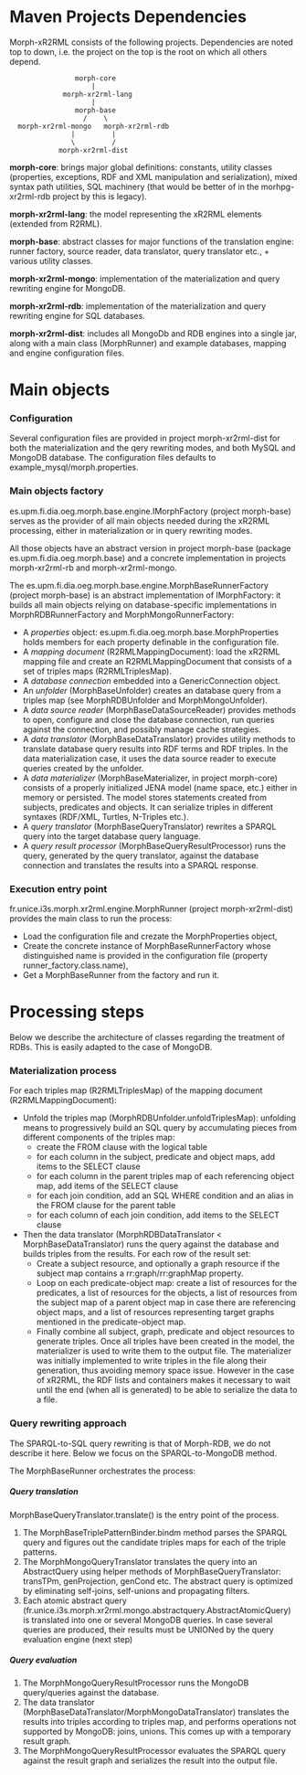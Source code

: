 # Maven Projects Dependencies

Morph-xR2RML consists of the following projects. Dependencies are noted top to down, i.e. 
the project on the top is the root on which all others depend.

```
                morph-core
                    |
             morph-xr2rml-lang
                    |
                morph-base
                  /    \
  morph-xr2rml-mongo   morph-xr2rml-rdb
               |         |
               \         /
            morph-xr2rml-dist
```

**morph-core**: brings major global definitions: constants, utility classes (properties, exceptions,
RDF and XML manipulation and serialization), mixed syntax path utilities, SQL machinery (that would be better of 
in the morhpg-xr2rml-rdb project by this is legacy).

**morph-xr2rml-lang**: the model representing the xR2RML elements (extended from R2RML).

**morph-base**: abstract classes for major functions of the translation engine: runner factory, 
source reader, data translator, query translator etc., + various utility classes.

**morph-xr2rml-mongo**: implementation of the materialization and query rewriting engine for MongoDB.

**morph-xr2rml-rdb**: implementation of the materialization and query rewriting engine for SQL databases.

**morph-xr2rml-dist**: includes all MongoDb and RDB engines into a single jar, along with a main class (MorphRunner)
and example databases, mapping and engine configuration files.


# Main objects

### Configuration
Several configuration files are provided in project morph-xr2rml-dist for both the materialization and the qery rewriting modes,
and both MySQL and MongoDB database. The configuration files defaults to example_mysql/morph.properties.

### Main objects factory
es.upm.fi.dia.oeg.morph.base.engine.IMorphFactory (project morph-base) serves as the 
provider of all main objects needed during the xR2RML processing, either in materialization or in query rewriting modes.

All those objects have an abstract version in project morph-base (package es.upm.fi.dia.oeg.morph.base) and a concrete implementation
in projects morph-xr2rml-rb and morph-xr2rml-mongo.

The es.upm.fi.dia.oeg.morph.base.engine.MorphBaseRunnerFactory (project morph-base) is an abstract implementation of IMorphFactory:
it builds all main objects relying on database-specific implementations in MorphRDBRunnerFactory and MorphMongoRunnerFactory:

- A *properties* object: es.upm.fi.dia.oeg.morph.base.MorphProperties holds members for each property definable in the configuration file.
- A *mapping document* (R2RMLMappingDocument): load the xR2RML mapping file and create an R2RMLMappingDocument
  that consists of a set of triples maps (R2RMLTriplesMap).
- A *database connection* embedded into a GenericConnection object.
- An *unfolder* (MorphBaseUnfolder) creates an database query from a triples map (see MorphRDBUnfolder and MorphMongoUnfolder).
- A *data source reader* (MorphBaseDataSourceReader) provides methods to open, 
  configure and close the database connection, run queries against the connection, and possibly manage cache strategies.
- A *data translator* (MorphBaseDataTranslator) provides utility methods to translate database query results into RDF terms
  and RDF triples.
  In the data materialization case, it uses the data source reader to execute queries created by the unfolder.
- A *data materializer* (MorphBaseMaterializer, in project morph-core) consists of a properly initialized JENA model (name space, etc.)
  either in memory or persisted. The model stores statements created from subjects, predicates and objects.
  It can serialize triples in different syntaxes (RDF/XML, Turtles, N-Triples etc.).
- A *query translator* (MorphBaseQueryTranslator) rewrites a SPARQL query into the target database query language.
- A *query result processor* (MorphBaseQueryResultProcessor) runs the query, generated by the query translator, against the database 
  connection and translates the results into a SPARQL response.

### Execution entry point

fr.unice.i3s.morph.xr2rml.engine.MorphRunner (project morph-xr2rml-dist) provides the main class to run the process:
- Load the configuration file and crezate the MorphProperties object,
- Create the concrete instance of MorphBaseRunnerFactory whose distinguished name is provided in the configuration file
  (property runner_factory.class.name),
- Get a MorphBaseRunner from the factory and run it.

# Processing steps

Below we describe the architecture of classes regarding the treatment of RDBs. This is easily adapted to the case of MongoDB.

### Materialization process
For each triples map (R2RMLTriplesMap) of the mapping document (R2RMLMappingDocument):

- Unfold the triples map (MorphRDBUnfolder.unfoldTriplesMap): unfolding means to progressively
  build an SQL query by accumulating pieces from different components of the triples map:
  - create the FROM clause with the logical table
  - for each column in the subject, predicate and object maps, add items to the SELECT clause
  - for each column in the parent triples map of each referencing object map, add items of the SELECT clause
  - for each join condition, add an SQL WHERE condition and an alias in the FROM clause for the parent table
  - for each column of each join condition, add items to the SELECT clause
- Then the data translator (MorphRDBDataTranslator < MorphBaseDataTranslator) runs the query against 
  the database and builds triples from the results. For each row of the result set:
  - Create a subject resource, and optionally a graph resource if the subject map contains a rr:graph/rr:graphMap property.
  - Loop on each predicate-object map: create a list of resources for the predicates, a list of resources for the objects,
    a list of resources from the subject map of a parent object map in case there are referencing object maps,
    and a list of resources representing target graphs mentioned in the predicate-object map.
  - Finally combine all subject, graph, predicate and object resources to generate triples.
  Once all triples have been created in the model, the materializer is used to write them to the output file. 
  The materializer was initially implemented to write triples in the file along their generation, thus avoiding memory space issue.
  However in the case of xR2RML, the RDF lists and containers makes it necessary to wait until the end (when all is generated) 
  to be able to serialize the data to a file.

### Query rewriting approach
The SPARQL-to-SQL query rewriting is that of Morph-RDB, we do not describe it here. 
Below we focus on the SPARQL-to-MongoDB method.

The MorphBaseRunner orchestrates the process:

##### Query translation

MorphBaseQueryTranslator.translate() is the entry point of the process.

1. The MorphBaseTriplePatternBinder.bindm method parses the SPARQL query and figures out the candidate triples maps for each of the triple patterns.
2. The MorphMongoQueryTranslator translates the query into an AbstractQuery using helper methods of MorphBaseQueryTranslator: transTPm, genProjection, genCond etc.
The abstract query is optimized by eliminating self-joins, self-unions and propagating filters.
3. Each atomic abstract query (fr.unice.i3s.morph.xr2rml.mongo.abstractquery.AbstractAtomicQuery) is translated into one or several MongoDB queries. 
In case several queries are produced, their results must be UNIONed by the query evaluation engine (next step)

##### Query evaluation
1. The MorphMongoQueryResultProcessor runs the MongoDB query/queries against the database.
2. The data translator (MorphBaseDataTranslator/MorphMongoDataTranslator) translates the results into triples according to triples map,
and performs operations not supported by MongoDB: joins, unions. This comes up with a temporary result graph.
3. The MorphMongoQueryResultProcessor evaluates the SPARQL query against the result graph and serializes the result into the output file.
